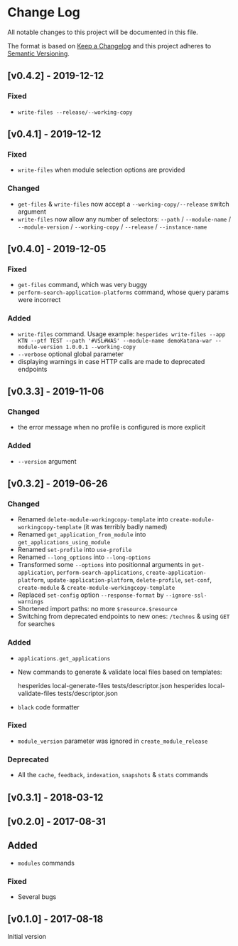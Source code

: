 # Change Log
All notable changes to this project will be documented in this file.

The format is based on [Keep a Changelog](http://keepachangelog.com/)
and this project adheres to [Semantic Versioning](http://semver.org/).


## [v0.4.2] - 2019-12-12
### Fixed
- `write-files --release/--working-copy`

## [v0.4.1] - 2019-12-12
### Fixed
- `write-files` when module selection options are provided

### Changed
- `get-files` & `write-files` now accept a `--working-copy/--release` switch argument
- `write-files` now allow any number of selectors: `--path` / `--module-name` / `--module-version` / `--working-copy` / `--release` / `--instance-name`

## [v0.4.0] - 2019-12-05
### Fixed
- `get-files` command, which was very buggy
- `perform-search-application-platforms` command, whose query params were incorrect

### Added
- `write-files` command.
Usage example: `hesperides write-files --app KTN --ptf TEST --path '#VSL#WAS' --module-name demoKatana-war --module-version 1.0.0.1 --working-copy`
- `--verbose` optional global parameter
- displaying warnings in case HTTP calls are made to deprecated endpoints


## [v0.3.3] - 2019-11-06
### Changed
- the error message when no profile is configured is more explicit

### Added
- `--version` argument


## [v0.3.2] - 2019-06-26
### Changed
- Renamed `delete-module-workingcopy-template` into `create-module-workingcopy-template` (it was terribly badly named)
- Renamed `get_application_from_module` into `get_applications_using_module`
- Renamed `set-profile` into `use-profile`
- Renamed `--long_options` into `--long-options`
- Transformed some `--options` into positionnal arguments in `get-application`, `perform-search-applications`,
`create-application-platform`, `update-application-platform`, `delete-profile`, `set-conf`, `create-module` & `create-module-workingcopy-template`
- Replaced `set-config` option `--response-format` by `--ignore-ssl-warnings`
- Shortened import paths: no more `$resource.$resource`
- Switching from deprecated endpoints to new ones: `/technos` & using `GET` for searches

### Added
- `applications.get_applications`
- New commands to generate & validate local files based on templates:

    hesperides local-generate-files tests/descriptor.json
    hesperides local-validate-files tests/descriptor.json

- `black` code formatter

### Fixed
- `module_version` parameter was ignored in `create_module_release`

### Deprecated
- All the `cache`, `feedback`, `indexation`, `snapshots` & `stats` commands


## [v0.3.1] - 2018-03-12


## [v0.2.0] - 2017-08-31
## Added
- `modules` commands

### Fixed
- Several bugs


## [v0.1.0] - 2017-08-18
Initial version
